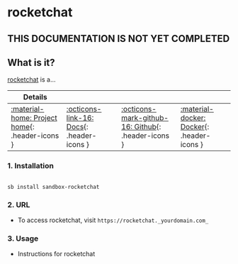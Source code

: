 # rocketchat

## THIS DOCUMENTATION IS NOT YET COMPLETED

## What is it?

[rocketchat](https://rocketchat.url) is a...

| Details     |             |             |             |
|-------------|-------------|-------------|-------------|
| [:material-home: Project home](https://rocketchat.url){: .header-icons } | [:octicons-link-16: Docs](https://rocketchat.docs.url){: .header-icons } | [:octicons-mark-github-16: Github](https://github.com/rocketchat/rocketchat){: .header-icons } | [:material-docker: Docker](https://hub.docker.com/r/rocketchat/rocketchat){: .header-icons }|

### 1. Installation

``` shell

sb install sandbox-rocketchat

```

### 2. URL

- To access rocketchat, visit `https://rocketchat._yourdomain.com_`

### 3. Usage

- Instructions for rocketchat
